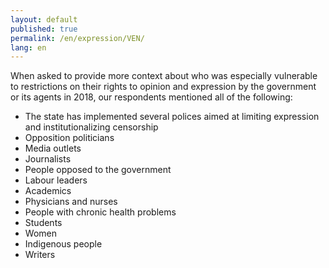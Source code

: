 ```yaml
---
layout: default
published: true
permalink: /en/expression/VEN/
lang: en
---
```


When asked to provide more context about who was especially vulnerable to restrictions on their rights to opinion and expression by the government or its agents in 2018, our respondents mentioned all of the following:
-	The state has implemented several polices aimed at limiting expression and institutionalizing censorship
-	Opposition politicians
-	Media outlets
-	Journalists
-	People opposed to the government
-	Labour leaders
-	Academics
-	Physicians and nurses
-	People with chronic health problems
-	Students
-	Women
-	Indigenous people
-	Writers

